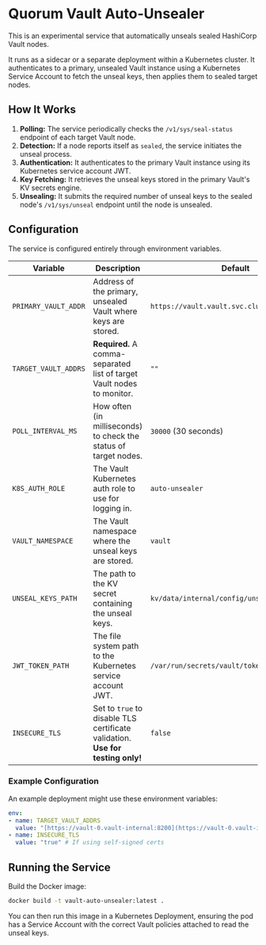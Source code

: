 # Quorum Vault Auto-Unsealer

This is an experimental service that automatically unseals sealed HashiCorp Vault nodes.

It runs as a sidecar or a separate deployment within a Kubernetes cluster. It authenticates to a primary, unsealed Vault instance using a Kubernetes Service Account to fetch the unseal keys, then applies them to sealed target nodes.

## How It Works

1.  **Polling:** The service periodically checks the `/v1/sys/seal-status` endpoint of each target Vault node.
2.  **Detection:** If a node reports itself as `sealed`, the service initiates the unseal process.
3.  **Authentication:** It authenticates to the primary Vault instance using its Kubernetes service account JWT.
4.  **Key Fetching:** It retrieves the unseal keys stored in the primary Vault's KV secrets engine.
5.  **Unsealing:** It submits the required number of unseal keys to the sealed node's `/v1/sys/unseal` endpoint until the node is unsealed.

## Configuration

The service is configured entirely through environment variables.

| Variable             | Description                                                                  | Default                                           |
| -------------------- | ---------------------------------------------------------------------------- | ------------------------------------------------- |
| `PRIMARY_VAULT_ADDR` | Address of the primary, unsealed Vault where keys are stored.                | `https://vault.vault.svc.cluster.local:8200`      |
| `TARGET_VAULT_ADDRS` | **Required.** A comma-separated list of target Vault nodes to monitor.         | `""`                                              |
| `POLL_INTERVAL_MS`   | How often (in milliseconds) to check the status of target nodes.             | `30000` (30 seconds)                              |
| `K8S_AUTH_ROLE`      | The Vault Kubernetes auth role to use for logging in.                        | `auto-unsealer`                                   |
| `VAULT_NAMESPACE`    | The Vault namespace where the unseal keys are stored.                        | `vault`                                           |
| `UNSEAL_KEYS_PATH`   | The path to the KV secret containing the unseal keys.                        | `kv/data/internal/config/unseal-keys`             |
| `JWT_TOKEN_PATH`     | The file system path to the Kubernetes service account JWT.                  | `/var/run/secrets/vault/token`                    |
| `INSECURE_TLS`       | Set to `true` to disable TLS certificate validation. **Use for testing only!** | `false`                                           |

### Example Configuration

An example deployment might use these environment variables:

```yaml
env:
- name: TARGET_VAULT_ADDRS
  value: "[https://vault-0.vault-internal:8200](https://vault-0.vault-internal:8200),[https://vault-1.vault-internal:8200](https://vault-1.vault-internal:8200),[https://vault-2.vault-internal:8200](https://vault-2.vault-internal:8200)"
- name: INSECURE_TLS
  value: "true" # If using self-signed certs
```

## Running the Service

Build the Docker image:

```sh
docker build -t vault-auto-unsealer:latest .
```

You can then run this image in a Kubernetes Deployment, ensuring the pod has a Service Account with the correct Vault policies attached to read the unseal keys.